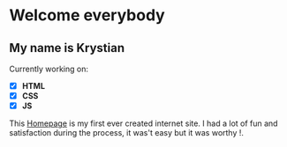 # Welcome everybody 
## My name is Krystian
Currently working on:
- [x] **HTML**  
- [x] **CSS**  
- [x] **JS**

This [Homepage](http://127.0.0.1:5500/Modu%C5%822.html) is my first ever created internet site. I had a lot of fun and satisfaction during the process, it was't easy but it was worthy !.
